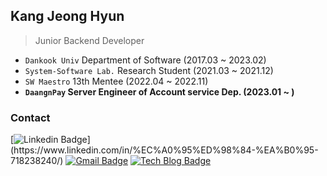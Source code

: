## Kang Jeong Hyun

> Junior Backend Developer

- `Dankook Univ` Department of Software (2017.03 ~ 2023.02)
- `System-Software Lab.` Research Student (2021.03 ~ 2021.12)
- `SW Maestro` 13th Mentee (2022.04 ~ 2022.11)
- **`DaangnPay` Server Engineer of Account service Dep. (2023.01 ~ )**


### Contact

[![Linkedin Badge](https://img.shields.io/badge/-LinkedIn-blue?style=flat-square&logo=Linkedin&logoColor=white&link=[https://www.linkedin.com/in/seong-yun-byeon-8183a8113/](https://www.linkedin.com/in/%EC%A0%95%ED%98%84-%EA%B0%95-718238240/))](https://www.linkedin.com/in/%EC%A0%95%ED%98%84-%EA%B0%95-718238240/) [![Gmail Badge](https://img.shields.io/badge/Email-d14836?style=flat-square&logo=Gmail&logoColor=white&link=mailto:rilac1@naver.com)](mailto:rilac1@naver.com) [![Tech Blog Badge](http://img.shields.io/badge/-Tech%20blog-black?style=flat-square&logo=github&link=https://rilac1.github.io/)](https://rilac1.github.io/) 

